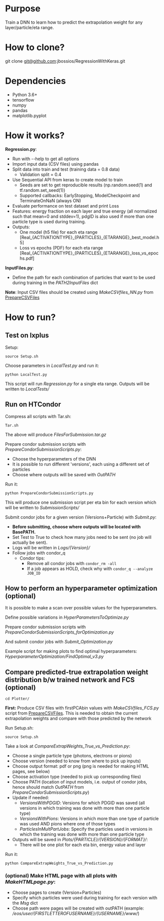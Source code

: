 
# Purpose

Train a DNN to learn how to predict the extrapolation weight for any layer/particle/eta range.

# How to clone?

git clone git@github.com:jbossios/RegressionWithKeras.git

# Dependencies

- Python 3.6+
- tensorflow
- numpy
- pandas
- matplotlib.pyplot

# How it works?

**Regression.py**:

- Run with --help to get all options
- Import input data (CSV files) using pandas
- Split data into train and test (training data = 0.8 data)
  - Validation split = 0.4
- Use Sequential API from keras to create model to train
  - Seeds are set to get reproducible results (np.random.seed(1) and tf.random.set_seed(1))
  - Supported callbacks: EarlyStopping, ModelCheckpoint and TerminateOnNaN (always ON)
- Evaluate performance on test dataset and print Loss
- Features: energy fraction on each layer and true energy (all normalized such that mean=0 and stddev=1), pdgID is also used if more than one particle type is used during training.
- Outputs:
  - One model (h5 file) for each eta range \[Real\_{ACTIVATIONTYPE}\_{PARTICLES}\_{ETARANGE}_best_model.h5\]
  - Loss vs epochs (PDF) for each eta range \[Real\_{ACTIVATIONTYPE}\_{PARTICLES}\_{ETARANGE}_loss_vs_epochs.pdf\]

**InputFiles.py**:
- Define the path for each combination of particles that want to be used during training in the *PATH2InputFiles* dict

**Note**: Input CSV files should be created using *MakeCSVfiles_NN.py* from [PrepareCSVFiles](https://github.com/jbossios/PrepareCSVFiles)

# How to run?

## Test on lxplus

Setup:
```
source Setup.sh
```

Choose parameters in *LocalTest.py* and run it:
```
python LocalTest.py
```

This script will run *Regression.py* for a single eta range. Outputs will be written to *LocalTests/*

## Run on HTCondor

Compress all scripts with Tar.sh:

```
Tar.sh
```

The above will produce *FilesForSubmission.tar.gz*

Prepare condor submission scripts with *PrepareCondorSubmissionScripts.py*:

- Choose the hyperparameters of the DNN
- It is possible to run different 'versions', each using a different set of particles
- Choose where outputs will be saved with *OutPATH*
 
Run it:

```
python PrepareCondorSubmissionScripts.py
```

This will produce one submission script per eta bin for each version which will be written to *SubmissionScripts/*

Submit condor jobs for a given version (Versions+Particle) with *Submit.py*:
- **Before submitting, choose where outputs will be located with BasePATH.**
- Set Test to True to check how many jobs need to be sent (no job will actually be sent).
- Logs will be written in *Logs/{Version}/*
- Follow jobs with condor_q
  - Condor tips:
    - Remove all condor jobs with ```condor_rm -all```
    - If a job appears as HOLD, check why with ```condor_q --analyze JOB_ID```

## How to perform an hyperparameter optimization (optional)

It is possible to make a scan over possible values for the hyperparameters.

Define possible variations in *HyperParametersToOptimize.py*

Prepare condor submission scripts with *PrepareCondorSubmissionScripts_forOptimization.py*

And submit condor jobs with *Submit_Optimization.py*

Example script for making plots to find optimal hyperparameters: *HyperparameterOptimization/FindOptimal_v3.py*

## Compare predicted-true extrapolation weight distribution b/w trained network and FCS (optional)

```
cd Plotter/
```

**First:** Produce CSV files with firstPCAbin values with *MakeCSVfiles_FCS.py* script from [PrepareCSVFiles](https://github.com/jbossios/PrepareCSVFiles). This is needed to obtain the current extrapolation weights and compare with those predicted by the network

Run Setup.sh:

```
source Setup.sh
```

Take a look at *CompareExtrapWeights_True_vs_Prediction.py*:

- Choose a single particle type (photons, electrons or pions)
- Choose version (needed to know from where to pick up inputs)
- Choose output format: pdf or png (png is needed for making HTML pages, see below)
- Choose activation type (needed to pick up corresponding files)
- Choose PATH (location of input models, i.e. output of condor jobs, hence should match *OutPATH* from *PrepareCondorSubmissionScripts.py*)
- Update if needed:
  - *VersionsWithPDGID*: Versions for which PDGID was saved (all versions in which training was done with more than one particle type)
  - *VersionsWithPions*: Versions in which more than one type of particle was used AND pions where one of those types
  - *ParticlesInMultPartJobs*: Specify the particles used in versions in which the training was done with more than one particle type
- Outputs will be saved in *Plots/{PARTICLE}/{VERSION}/{FORMAT}/*:
  - There will be one plot for each eta bin, energy value and layer

Run it:

```
python CompareExtrapWeights_True_vs_Prediction.py
```

### (optional) Make HTML page with all plots with *MakeHTMLpage.py*:

- Choose pages to create (Version+Particles)
- Specify which particles were used during training for each version with the *Msg* dict
- Choose path were pages will be created with outPATH (example: */eos/user/{FIRSTLETTEROFUSERNAME}/{USERNAME}/www/*)
